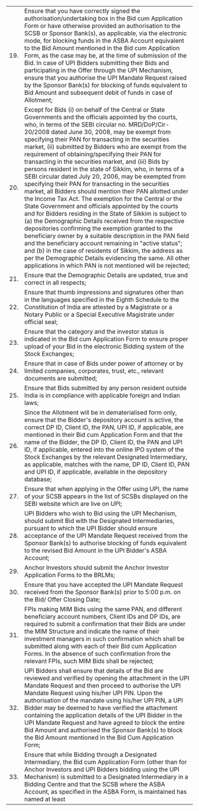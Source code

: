 <table>
   <tr>
    <td>19.</td>
    <td>Ensure that you have correctly signed the authorisation/undertaking box in the Bid cum Application Form or have otherwise provided an authorisation to the SCSB or Sponsor Bank(s), as applicable, via the electronic mode, for blocking funds in the ASBA Account equivalent to the Bid Amount mentioned in the Bid cum Application Form, as the case may be, at the time of submission of the Bid. In case of UPI Bidders submitting their Bids and participating in the Offer through the UPI Mechanism, ensure that you authorise the UPI Mandate Request raised by the Sponsor Bank(s) for blocking of funds equivalent to Bid Amount and subsequent debit of funds in case of Allotment;</td>
   </tr>
   <tr>
    <td>20.</td>
    <td>Except for Bids (i) on behalf of the Central or State Governments and the officials appointed by the courts, who, in terms of the SEBI circular no. MRD/DoP/Cir-20/2008 dated June 30, 2008, may be exempt from specifying their PAN for transacting in the securities market, (ii) submitted by Bidders who are exempt from the requirement of obtaining/specifying their PAN for transacting in the securities market, and (iii) Bids by persons resident in the state of Sikkim, who, in terms of a SEBI circular dated July 20, 2006, may be exempted from specifying their PAN for transacting in the securities market, all Bidders should mention their PAN allotted under the Income Tax Act. The exemption for the Central or the State Government and officials appointed by the courts and for Bidders residing in the State of Sikkim is subject to (a) the Demographic Details received from the respective depositories confirming the exemption granted to the beneficiary owner by a suitable description in the PAN field and the beneficiary account remaining in "active status"; and (b) in the case of residents of Sikkim, the address as per the Demographic Details evidencing the same. All other applications in which PAN is not mentioned will be rejected;</td>
   </tr>
   <tr>
    <td>21.</td>
    <td>Ensure that the Demographic Details are updated, true and correct in all respects;</td>
   </tr>
   <tr>
    <td>22.</td>
    <td>Ensure that thumb impressions and signatures other than in the languages specified in the Eighth Schedule to the Constitution of India are attested by a Magistrate or a Notary Public or a Special Executive Magistrate under official seal;</td>
   </tr>
   <tr>
    <td>23.</td>
    <td>Ensure that the category and the investor status is indicated in the Bid cum Application Form to ensure proper upload of your Bid in the electronic Bidding system of the Stock Exchanges;</td>
   </tr>
   <tr>
    <td>24.</td>
    <td>Ensure that in case of Bids under power of attorney or by limited companies, corporates, trust, etc., relevant documents are submitted;</td>
   </tr>
   <tr>
    <td>25.</td>
    <td>Ensure that Bids submitted by any person resident outside India is in compliance with applicable foreign and Indian laws;</td>
   </tr>
   <tr>
    <td>26.</td>
    <td>Since the Allotment will be in dematerialised form only, ensure that the Bidder's depository account is active, the correct DP ID, Client ID, the PAN, UPI ID, if applicable, are mentioned in their Bid cum Application Form and that the name of the Bidder, the DP ID, Client ID, the PAN and UPI ID, if applicable, entered into the online IPO system of the Stock Exchanges by the relevant Designated Intermediary, as applicable, matches with the name, DP ID, Client ID, PAN and UPI ID, if applicable, available in the depository database;</td>
   </tr>
   <tr>
    <td>27.</td>
    <td>Ensure that when applying in the Offer using UPI, the name of your SCSB appears in the list of SCSBs displayed on the SEBI website which are live on UPI;</td>
   </tr>
   <tr>
    <td>28.</td>
    <td>UPI Bidders who wish to Bid using the UPI Mechanism, should submit Bid with the Designated Intermediaries, pursuant to which the UPI Bidder should ensure acceptance of the UPI Mandate Request received from the Sponsor Bank(s) to authorise blocking of funds equivalent to the revised Bid Amount in the UPI Bidder's ASBA Account;</td>
   </tr>
   <tr>
    <td>29.</td>
    <td>Anchor Investors should submit the Anchor Investor Application Forms to the BRLMs;</td>
   </tr>
   <tr>
    <td>30.</td>
    <td>Ensure that you have accepted the UPI Mandate Request received from the Sponsor Bank(s) prior to 5:00 p.m. on the Bid/ Offer Closing Date;</td>
   </tr>
   <tr>
    <td>31.</td>
    <td>FPIs making MIM Bids using the same PAN, and different beneficiary account numbers, Client IDs and DP IDs, are required to submit a confirmation that their Bids are under the MIM Structure and indicate the name of their investment managers in such confirmation which shall be submitted along with each of their Bid cum Application Forms. In the absence of such confirmation from the relevant FPIs, such MIM Bids shall be rejected;</td>
   </tr>
   <tr>
    <td>32.</td>
    <td>UPI Bidders shall ensure that details of the Bid are reviewed and verified by opening the attachment in the UPI Mandate Request and then proceed to authorise the UPI Mandate Request using his/her UPI PIN. Upon the authorisation of the mandate using his/her UPI PIN, a UPI Bidder may be deemed to have verified the attachment containing the application details of the UPI Bidder in the UPI Mandate Request and have agreed to block the entire Bid Amount and authorised the Sponsor Bank(s) to block the Bid Amount mentioned in the Bid Cum Application Form;</td>
   </tr>
   <tr>
    <td>33.</td>
    <td>Ensure that while Bidding through a Designated Intermediary, the Bid cum Application Form (other than for Anchor Investors and UPI Bidders bidding using the UPI Mechanism) is submitted to a Designated Intermediary in a Bidding Centre and that the SCSB where the ASBA Account, as specified in the ASBA Form, is maintained has named at least</td>
   </tr>
  </table>
